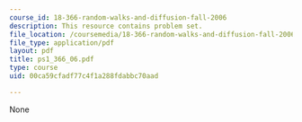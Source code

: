 ```yaml
---
course_id: 18-366-random-walks-and-diffusion-fall-2006
description: This resource contains problem set.
file_location: /coursemedia/18-366-random-walks-and-diffusion-fall-2006/00ca59cfadf77c4f1a288fdabbc70aad_ps1_366_06.pdf
file_type: application/pdf
layout: pdf
title: ps1_366_06.pdf
type: course
uid: 00ca59cfadf77c4f1a288fdabbc70aad

---
```

None